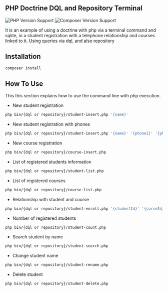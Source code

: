## PHP Doctrine DQL and Repository Terminal

![PHP Version Support](https://img.shields.io/badge/php-8.1%2B-brightgreen.svg?style=flat-square) ![Composer Version Support](https://img.shields.io/badge/composer-2.2.9%2B-brightgreen.svg?style=flat-square)

It is an example of using a doctrine with php via a terminal command and sqlite, in a student registration with a telephone relationship and courses linked to it.
Using queries via dql, and also repository

## Installation

```bash
composer install
```

## How To Use

This this section explains how to use the command line with php execution.

- New student registration

```bash
php bin/{dql or repository}/student-insert.php '{name}'
```

- New student registration with phones

```bash
php bin/{dql or repository}/student-insert.php '{name}' '{phone1}' '{phone2}' ...
```

- New course registration

```bash
php bin/{dql or repository}/course-insert.php
```

- List of registered students information

```bash
php bin/{dql or repository}/student-list.php
```

- List of registered courses

```bash
php bin/{dql or repository}/course-list.php
```

- Relationship with student and course

```bash
php bin/{dql or repository}/student-enroll.php '{studentId}' '{corseId}'
```

- Number of registered students

```bash
php bin/{dql or repository}/student-count.php
```

- Search student by name

```bash
php bin/{dql or repository}/student-search.php
```

- Change student name

```bash
php bin/{dql or repository}/student-rename.php
```

- Delete student

```bash
php bin/{dql or repository}/student-delete.php
```